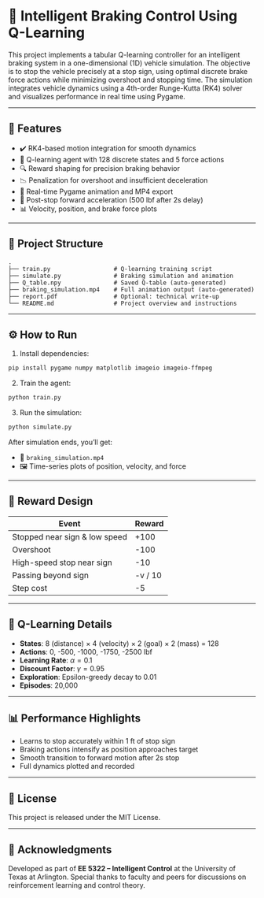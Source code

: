 # 🚦 Intelligent Braking Control Using Q-Learning

This project implements a tabular Q-learning controller for an intelligent braking system in a one-dimensional (1D) vehicle simulation. The objective is to stop the vehicle precisely at a stop sign, using optimal discrete brake force actions while minimizing overshoot and stopping time. The simulation integrates vehicle dynamics using a 4th-order Runge-Kutta (RK4) solver and visualizes performance in real time using Pygame.

---

## 🚗 Features

* ✔️ RK4-based motion integration for smooth dynamics
* 🧠 Q-learning agent with 128 discrete states and 5 force actions
* 🔍 Reward shaping for precision braking behavior
* 📉 Penalization for overshoot and insufficient deceleration
* 🎥 Real-time Pygame animation and MP4 export
* 🎯 Post-stop forward acceleration (500 lbf after 2s delay)
* 📊 Velocity, position, and brake force plots

---

## 📁 Project Structure

```
.
├── train.py                  # Q-learning training script
├── simulate.py               # Braking simulation and animation
├── Q_table.npy               # Saved Q-table (auto-generated)
├── braking_simulation.mp4    # Full animation output (auto-generated)
├── report.pdf                # Optional: technical write-up
└── README.md                 # Project overview and instructions
```

---

## ⚙️ How to Run

1. Install dependencies:

```bash
pip install pygame numpy matplotlib imageio imageio-ffmpeg
```

2. Train the agent:

```bash
python train.py
```

3. Run the simulation:

```bash
python simulate.py
```

After simulation ends, you’ll get:

* 📼 `braking_simulation.mp4`
* 🖼️ Time-series plots of position, velocity, and force

---

## 🎯 Reward Design

| Event                         | Reward  |
| ----------------------------- | ------- |
| Stopped near sign & low speed | +100    |
| Overshoot                     | -100    |
| High-speed stop near sign     | -10     |
| Passing beyond sign           | -v / 10 |
| Step cost                     | -5      |

---

## 🧠 Q-Learning Details

* **States**: 8 (distance) × 4 (velocity) × 2 (goal) × 2 (mass) = 128
* **Actions**: 0, -500, -1000, -1750, -2500 lbf
* **Learning Rate**: $\alpha = 0.1$
* **Discount Factor**: $\gamma = 0.95$
* **Exploration**: Epsilon-greedy decay to 0.01
* **Episodes**: 20,000

---

## 📊 Performance Highlights

* Learns to stop accurately within 1 ft of stop sign
* Braking actions intensify as position approaches target
* Smooth transition to forward motion after 2s stop
* Full dynamics plotted and recorded

---

## 📄 License

This project is released under the MIT License.

---

## 🙌 Acknowledgments

Developed as part of **EE 5322 – Intelligent Control** at the University of Texas at Arlington.
Special thanks to faculty and peers for discussions on reinforcement learning and control theory.
